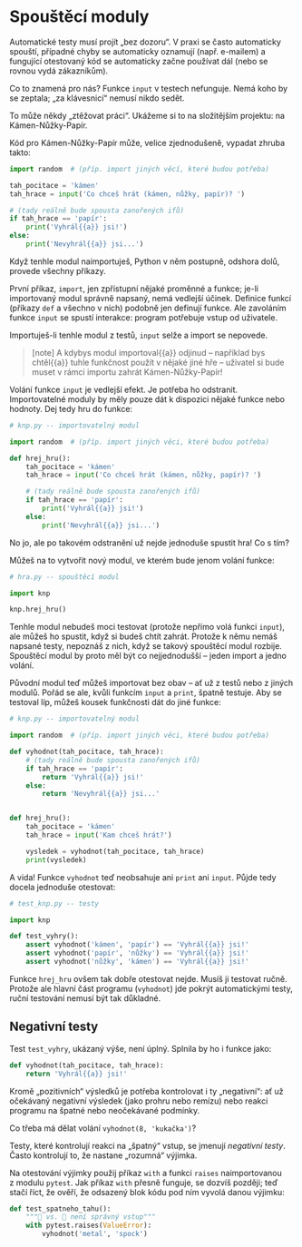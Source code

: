 # Spouštěcí moduly

Automatické testy musí projít „bez dozoru“.
V praxi se často automaticky spouští, případné chyby se automaticky
oznamují (např. e-mailem) a fungující otestovaný kód se automaticky
začne používat dál (nebo se rovnou vydá zákazníkům).

Co to znamená pro nás?
Funkce `input` v testech nefunguje. Nemá koho by se zeptala; „za klávesnicí“
nemusí nikdo sedět.

To může někdy „ztěžovat práci“. Ukážeme si to na složitějším projektu:
na Kámen-Nůžky-Papír.

Kód pro Kámen-Nůžky-Papír může, velice zjednodušeně, vypadat zhruba takto:

```python
import random  # (příp. import jiných věcí, které budou potřeba)

tah_pocitace = 'kámen'
tah_hrace = input('Co chceš hrát (kámen, nůžky, papír)? ')

# (tady reálně bude spousta zanořených ifů)
if tah_hrace == 'papír':
    print('Vyhrál{{a}} jsi!')
else:
    print('Nevyhrál{{a}} jsi...')

```

Když tenhle modul naimportuješ, Python v něm postupně, odshora dolů,
provede všechny příkazy.

První příkaz, `import`, jen zpřístupní nějaké proměnné a funkce;
je-li importovaný modul správně napsaný, nemá vedlejší účinek.
Definice funkcí (příkazy `def` a všechno v nich) podobně jen definují funkce.
Ale zavoláním funkce `input` se spustí interakce: program potřebuje vstup
od uživatele.

Importuješ-li tenhle modul z testů, `input` selže a import se nepovede.

> [note]
> A kdybys modul importoval{{a}} odjinud – například bys chtěl{{a}} tuhle
> funkčnost použít v nějaké jiné hře – uživatel si bude muset v rámci importu
> zahrát Kámen-Nůžky-Papír!

Volání funkce `input` je vedlejší efekt.
Je potřeba ho odstranit.
Importovatelné moduly by měly pouze dát k dispozici nějaké funkce nebo hodnoty.
Dej tedy hru do funkce:

```python
# knp.py -- importovatelný modul

import random  # (příp. import jiných věci, které budou potřeba)

def hrej_hru():
    tah_pocitace = 'kámen'
    tah_hrace = input('Co chceš hrát (kámen, nůžky, papír)? ')

    # (tady reálně bude spousta zanořených ifů)
    if tah_hrace == 'papír':
        print('Vyhrál{{a}} jsi!')
    else:
        print('Nevyhrál{{a}} jsi...')

```

No jo, ale po takovém odstranění
už nejde jednoduše spustit hra! Co s tím?

Můžeš na to vytvořit nový modul, ve kterém bude jenom volání funkce:

```python
# hra.py -- spouštěcí modul

import knp

knp.hrej_hru()
```

Tenhle modul nebudeš moci testovat (protože nepřímo volá funkci `input`),
ale můžeš ho spustit, když si budeš chtít zahrát.
Protože k němu nemáš napsané testy, nepoznáš
z nich, když se takový spouštěcí modul rozbije.
Spouštěcí modul by proto měl být co nejjednodušší – jeden import a jedno volání.

Původní modul teď můžeš importovat bez obav – ať už z testů nebo z jiných
modulů.
Pořád se ale, kvůli funkcím `input` a `print`, špatně testuje.
Aby se testoval líp, můžeš kousek funkčnosti dát do jiné funkce:

```python
# knp.py -- importovatelný modul

import random  # (příp. import jiných věci, které budou potřeba)

def vyhodnot(tah_pocitace, tah_hrace):
    # (tady reálně bude spousta zanořených ifů)
    if tah_hrace == 'papír':
        return 'Vyhrál{{a}} jsi!'
    else:
        return 'Nevyhrál{{a}} jsi...'


def hrej_hru():
    tah_pocitace = 'kámen'
    tah_hrace = input('Kam chceš hrát?')

    vysledek = vyhodnot(tah_pocitace, tah_hrace)
    print(vysledek)
```

A vida! Funkce `vyhodnot` teď neobsahuje ani `print` ani `input`.
Půjde tedy docela jednoduše otestovat:

```python
# test_knp.py -- testy

import knp

def test_vyhry():
    assert vyhodnot('kámen', 'papír') == 'Vyhrál{{a}} jsi!'
    assert vyhodnot('papír', 'nůžky') == 'Vyhrál{{a}} jsi!'
    assert vyhodnot('nůžky', 'kámen') == 'Vyhrál{{a}} jsi!'
```

Funkce `hrej_hru` ovšem tak dobře otestovat nejde.
Musíš ji testovat ručně.
Protože ale hlavní část programu (`vyhodnot`) jde pokrýt automatickými testy,
ruční testování nemusí být tak důkladné.



## Negativní testy

Test `test_vyhry`, ukázaný výše, není úplný.
Splnila by ho i funkce jako:

```python
def vyhodnot(tah_pocitace, tah_hrace):
    return 'Vyhrál{{a}} jsi!'
```

Kromě „pozitivních“ výsledků je potřeba kontrolovat i ty „negativní“:
ať už očekávaný negativní výsledek (jako prohru nebo remízu)
nebo reakci programu na špatné nebo neočekávané podmínky.

Co třeba má dělat volání `vyhodnot(8, 'kukačka')`?

Testy, které kontrolují reakci na „špatný“ vstup,
se jmenují *negativní testy*.
Často kontrolují to, že nastane „rozumná“ výjimka.

Na otestování výjimky použij příkaz `with` a funkci `raises` naimportovanou
z modulu `pytest`.
Jak příkaz `with` přesně funguje, se dozvíš později;
teď stačí říct, že ověří, že odsazený blok kódu
pod ním vyvolá danou výjimku:

```python
def test_spatneho_tahu():
    """🤘 vs. 🖖 není správný vstup"""
    with pytest.raises(ValueError):
        vyhodnot('metal', 'spock')
```
